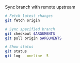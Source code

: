 Sync branch with remote upstream

```bash
# Fetch latest changes
git fetch origin

# Sync specified branch
git checkout $ARGUMENTS
git pull origin $ARGUMENTS

# Show status
git status
git log --oneline -5
```